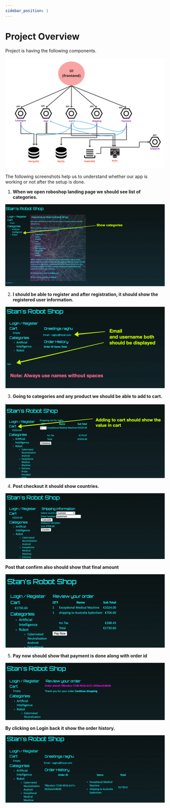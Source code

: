 ```yaml
---
sidebar_position: 1
---
```


# Project Overview

Project is having the following components.

![Locale Dropdown](./img/roboshop-arch.png)

The following screenshots help us to understand whether our app is working or not after the setup is done.

1. **When we open roboshop landing page we should see list of categories.**

![Locale Dropdown](./img/s1.png)

2. **I should be able to register and after registration, it should show the registered user information.**

![Locale Dropdown](./img/s2.png)

3. **Going to categories and any product we should be able to add to cart.**

![Locale Dropdown](./img/s3.png)

4. **Post checkout it should show countries.**

![Locale Dropdown](./img/s4.png)

**Post that confirm also should show that final amount**

![Locale Dropdown](./img/s4-1.png)

5. **Pay now should show that payment is done along with order id**

![Locale Dropdown](./img/s5.png)

**By clicking on Login back it show the order history.**

![Locale Dropdown](./img/s5-1.png)

